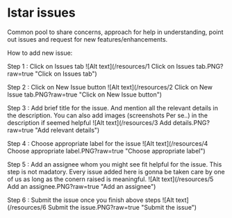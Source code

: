 # Istar issues
Common pool to share concerns, approach for help in understanding, point out issues and request for new features/enhancements.

How to add new issue:

Step 1 : Click on Issues tab
![Alt text](/resources/1 Click on Issues tab.PNG?raw=true "Click on Issues tab")

Step 2 : Click on New Issue button
![Alt text](/resources/2 Click on New Issue tab.PNG?raw=true "Click on New Issue button")

Step 3 : Add brief title for the issue. And mention all the relevant details in the description. You can also add images (screenshots Per se..) in the description if seemed helpful
![Alt text](/resources/3 Add details.PNG?raw=true "Add relevant details")

Step 4 : Choose appropriate label for the issue
![Alt text](/resources/4 Choose appropriate label.PNG?raw=true "Choose appropriate label")

Step 5 : Add an assignee whom you might see fit helpful for the issue. This step is not madatory. Every issue added here is gonna be taken care by one of us as long as the conern raised is meaningful.
![Alt text](/resources/5 Add an assignee.PNG?raw=true "Add an assignee")

Step 6 : Submit the issue once you finish above steps
![Alt text](/resources/6 Submit the issue.PNG?raw=true "Submit the issue")
